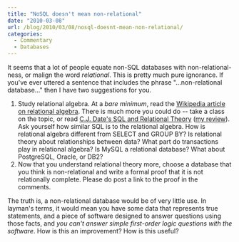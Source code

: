 ```yaml
---
title: "NoSQL doesn't mean non-relational"
date: "2010-03-08"
url: /blog/2010/03/08/nosql-doesnt-mean-non-relational/
categories:
  - Commentary
  - Databases
---
```

It seems that a lot of people equate non-SQL databases with non-relational-ness, or malign the word *relational*. This is pretty much pure ignorance. If you've ever uttered a sentence that includes the phrase "...non-relational database..." then I have two suggestions for you.

1.  Study relational algebra. At a *bare minimum*, read the [Wikipedia article on relational algebra](http://en.wikipedia.org/wiki/Relational_algebra). There is much more you could do -- take a class on the topic, or read [C.J. Date's SQL and Relational Theory](http://www.amazon.com/SQL-Relational-Theory-Write-Accurate/dp/0596523068?tag=xaprb-20) ([my review](/blog/2009/03/29/a-review-of-sql-and-relational-theory-by-c-j-date/)). Ask yourself how similar SQL is to the relational algebra. How is relational algebra different from SELECT and GROUP BY? Is relational theory about relationships between data? What part do transactions play in relational algebra? Is MySQL a relational database? What about PostgreSQL, Oracle, or DB2?
2.  Now that you understand relational theory more, choose a database that you think is non-relational and write a formal proof that it is not relationally complete. Please do post a link to the proof in the comments.

The truth is, a non-relational database would be of very little use. In layman's terms, it would mean you have some data that represents true statements, and a piece of software designed to answer questions using those facts, and *you can't answer simple first-order logic questions with the software*. How is this an improvement? How is this useful?


